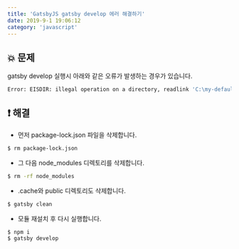 ```yaml
---
title: 'GatsbyJS gatsby develop 에러 해결하기'
date: 2019-9-1 19:06:12
category: 'javascript'
---
```


## 💥 문제

gatsby develop 실행시 아래와 같은 오류가 발생하는 경우가 있습니다.

```bash
Error: EISDIR: illegal operation on a directory, readlink 'C:\my-default-starter\.cache'
```

## ❗️ 해결

-   먼저 package-lock.json 파일을 삭제합니다.

```bash
$ rm package-lock.json
```

-   그 다음 node_modules 디렉토리를 삭제합니다.

```bash
$ rm -rf node_modules
```

-   .cache와 public 디렉토리도 삭제합니다.

```bash
$ gatsby clean
```

-   모듈 재설치 후 다시 실행합니다.

```bash
$ npm i
$ gatsby develop
```
